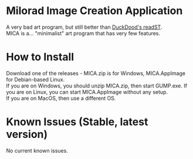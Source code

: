 # Milorad Image Creation Application
A very bad art program, but still better than [DuckDood's readST](https://github.com/DuckDood/readST).<br>
MICA is a... "minimalist" art program that has very few features.
# How to Install
Download one of the releases - MICA.zip is for Windows, MICA.AppImage for Debian-based Linux.<br>
If you are on Windows, you should unzip MICA.zip, then start GUMP.exe. If you are on Linux, you can start MICA.AppImage without any setup.<br>
If you are on MacOS, then use a different OS.
# Known Issues (Stable, latest version)
No current known issues.
